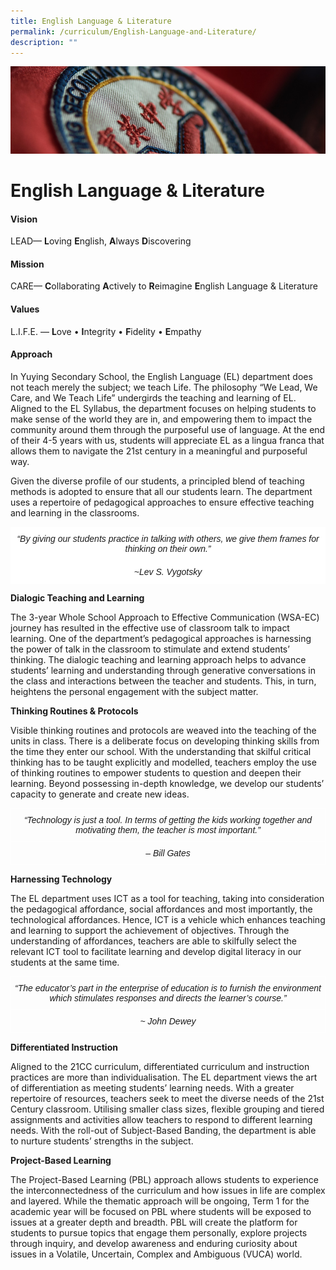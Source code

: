 ```yaml
---
title: English Language & Literature
permalink: /curriculum/English-Language-and-Literature/
description: ""
---
```

![](/images/Curriculum.jpg)

English Language & Literature
=============================

#### Vision

LEAD— **L**oving **E**nglish, **A**lways **D**iscovering

  

#### Mission

CARE— **C**ollaborating **A**ctively to **R**eimagine **E**nglish Language & Literature

  

#### Values

L.I.F.E. — **L**ove • **I**ntegrity • **F**idelity • **E**mpathy

  

#### Approach

In Yuying Secondary School, the English Language (EL) department does not teach merely the subject; we teach Life. The philosophy “We Lead, We Care, and We Teach Life” undergirds the teaching and learning of EL. Aligned to the EL Syllabus, the department focuses on helping students to make sense of the world they are in, and empowering them to impact the community around them through the purposeful use of language. At the end of their 4-5 years with us, students will appreciate EL as a lingua franca that allows them to navigate the 21st century in a meaningful and purposeful way.

Given the diverse profile of our students, a principled blend of teaching methods is adopted to ensure that all our students learn. The department uses a repertoire of pedagogical approaches to ensure effective teaching and learning in the classrooms.

<style type="text/css">
.tg  {border-collapse:collapse;border-spacing:0;}
.tg td{border-color:black;border-style:solid;border-width:1px;font-family:Arial, sans-serif;font-size:14px;
  overflow:hidden;padding:10px 5px;word-break:normal;}
.tg th{border-color:black;border-style:solid;border-width:1px;font-family:Arial, sans-serif;font-size:14px;
  font-weight:normal;overflow:hidden;padding:10px 5px;word-break:normal;}
.tg .tg-ipos{background-color:#ffffff;border-color:#ffffff;font-style:italic;text-align:center;vertical-align:top}
</style>
<table class="tg">
<thead>
  <tr>
    <th class="tg-ipos">“By giving our students practice in talking with others, we give them frames for thinking on their own.”</th>
  </tr>
</thead>
<tbody>
  <tr>
    <td class="tg-ipos">~Lev S. Vygotsky</td>
  </tr>
</tbody>
</table>

<b> Dialogic Teaching and Learning </b>

The 3-year Whole School Approach to Effective Communication (WSA-EC) journey has resulted in the effective use of classroom talk to impact learning. One of the department’s pedagogical approaches is harnessing the power of talk in the classroom to stimulate and extend students’ thinking. The dialogic teaching and learning approach helps to advance students’ learning and understanding through generative conversations in the class and interactions between the teacher and students. This, in turn, heightens the personal engagement with the subject matter.

<b> Thinking Routines & Protocols </b>

Visible thinking routines and protocols are weaved into the teaching of the units in class. There is a deliberate focus on developing thinking skills from the time they enter our school. With the understanding that skilful critical thinking has to be taught explicitly and modelled, teachers employ the use of thinking routines to empower students to question and deepen their learning. Beyond possessing in-depth knowledge, we develop our students’ capacity to generate and create new ideas.

<style type="text/css">
.tg  {border-collapse:collapse;border-spacing:0;}
.tg td{border-color:black;border-style:solid;border-width:1px;font-family:Arial, sans-serif;font-size:14px;
  overflow:hidden;padding:10px 5px;word-break:normal;}
.tg th{border-color:black;border-style:solid;border-width:1px;font-family:Arial, sans-serif;font-size:14px;
  font-weight:normal;overflow:hidden;padding:10px 5px;word-break:normal;}
.tg .tg-4r87{border-color:#ffffff;font-style:italic;text-align:center;vertical-align:top}
</style>
<table class="tg">
<thead>
  <tr>
    <th class="tg-4r87">“Technology is just a tool. In terms of getting the kids working together and motivating them, the teacher is most important.”</th>
  </tr>
</thead>
<tbody>
  <tr>
    <td class="tg-4r87">– Bill Gates</td>
  </tr>
</tbody>
</table>

<b> Harnessing Technology </b>

The EL department uses ICT as a tool for teaching, taking into consideration the pedagogical affordance, social affordances and most importantly, the technological affordances. Hence, ICT is a vehicle which enhances teaching and learning to support the achievement of objectives. Through the understanding of affordances, teachers are able to skilfully select the relevant ICT tool to facilitate learning and develop digital literacy in our students at the same time.

<style type="text/css">
.tg  {border-collapse:collapse;border-spacing:0;}
.tg td{border-color:black;border-style:solid;border-width:1px;font-family:Arial, sans-serif;font-size:14px;
  overflow:hidden;padding:10px 5px;word-break:normal;}
.tg th{border-color:black;border-style:solid;border-width:1px;font-family:Arial, sans-serif;font-size:14px;
  font-weight:normal;overflow:hidden;padding:10px 5px;word-break:normal;}
.tg .tg-4r87{border-color:#ffffff;font-style:italic;text-align:center;vertical-align:top}
</style>
<table class="tg">
<thead>
  <tr>
    <th class="tg-4r87">“The educator’s part in the enterprise of education is to furnish the environment which stimulates responses and directs the learner’s course.”</th>
  </tr>
</thead>
<tbody>
  <tr>
    <td class="tg-4r87">~ John Dewey</td>
  </tr>
</tbody>
</table>

<b> Differentiated Instruction </b>

Aligned to the 21CC curriculum, differentiated curriculum and instruction practices are more than individualisation. The EL department views the art of differentiation as meeting students’ learning needs. With a greater repertoire of resources, teachers seek to meet the diverse needs of the 21st Century classroom. Utilising smaller class sizes, flexible grouping and tiered assignments and activities allow teachers to respond to different learning needs. With the roll-out of Subject-Based Banding, the department is able to nurture students’ strengths in the subject. 

<b> Project-Based Learning </b>

The Project-Based Learning (PBL) approach allows students to experience the interconnectedness of the curriculum and how issues in life are complex and layered. While the thematic approach will be ongoing, Term 1 for the academic year will be focused on PBL where students will be exposed to issues at a greater depth and breadth. PBL will create the platform for students to pursue topics that engage them personally, explore projects through inquiry, and develop awareness and enduring curiosity about issues in a Volatile, Uncertain, Complex and Ambiguous (VUCA) world.